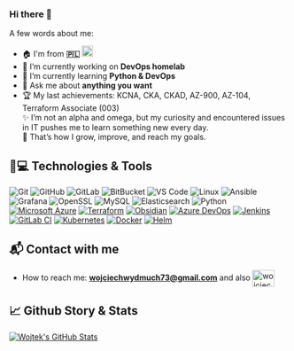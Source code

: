 ### Hi there 👋
A few words about me:
- :house: I'm from **:poland:** <img src="https://upload.wikimedia.org/wikipedia/en/1/12/Flag_of_Poland.svg" width="20">
- 🔭 I’m currently working on **DevOps homelab**
- 🌱 I’m currently learning **Python & DevOps**
- 💬 Ask me about **anything you want**
- 🏆 My last achievements: KCNA, CKA, CKAD, AZ-900, AZ-104, Terraform Associate (003) <br>
✨ I’m not an alpha and omega, but my curiosity and encountered issues in IT pushes me to learn something new every day. <br>
🚀 That’s how I grow, improve, and reach my goals.  

## 🚀💻 Technologies & Tools
  ![Git](https://img.shields.io/badge/-Git-black?style=flat-square&logo=git)
  ![GitHub](https://img.shields.io/badge/-GitHub-181717?style=flat-square&logo=github)
  ![GitLab](https://img.shields.io/badge/-GitLab-FCA121?style=flat-square&logo=gitlab)
  ![BitBucket](https://img.shields.io/badge/-BitBucket-darkblue?style=flat-square&logo=bitbucket)
  ![VS Code](https://img.shields.io/badge/-VS%20Code-007ACC?style=flat-square&logo=visual-studio-code)
  ![Linux](https://img.shields.io/badge/Linux-black?style=flat-square&logo=linux)
  ![Ansible](https://img.shields.io/badge/Ansible-black?style=flat-square&logo=ansible)
  ![Grafana](https://img.shields.io/badge/Grafana-black?style=flat-square&logo=grafana)
  ![OpenSSL](https://img.shields.io/badge/OpenSSL-black?style=flat-square&logo=openssl)
  ![MySQL](https://img.shields.io/badge/-MySQL-black?style=flat-square&logo=mysql)
  ![Elasticsearch](https://img.shields.io/badge/Elasticsearch-005571?style=flat-square&logo=elasticsearch)
  ![Python](https://img.shields.io/badge/-Python-black?style=flat-square&logo=Python)
  [![Microsoft Azure](https://custom-icon-badges.demolab.com/badge/Microsoft%20Azure-0089D6?logo=msazure&logoColor=white)](#)
  [![Terraform](https://img.shields.io/badge/Terraform-844FBA?logo=terraform&logoColor=fff)](#)
  [![Obsidian](https://img.shields.io/badge/Obsidian-%23483699.svg?&logo=obsidian&logoColor=white)](#)
  [![Azure DevOps](https://custom-icon-badges.demolab.com/badge/Azure%20DevOps-0078D7?logo=azure-devops-white&logoColor=fff)](#)
  [![Jenkins](https://img.shields.io/badge/Jenkins-D24939?logo=jenkins&logoColor=white)](#)
  [![GitLab CI](https://img.shields.io/badge/GitLab%20CI-FC6D26?logo=gitlab&logoColor=fff)](#)
  [![Kubernetes](https://img.shields.io/badge/Kubernetes-326CE5?logo=kubernetes&logoColor=fff)](#)
  [![Docker](https://img.shields.io/badge/Docker-2496ED?logo=docker&logoColor=fff)](#)
  [![Helm](https://img.shields.io/badge/Helm-0F1689?logo=helm&logoColor=fff)](#)
  
## :mailbox_with_mail: Contact with me
- How to reach me: **wojciechwydmuch73@gmail.com** and also
<a href="https://www.facebook.com/wojtek.wydmuch.5/" target="blank"><img align="center" src="https://upload.wikimedia.org/wikipedia/commons/f/fb/Facebook_icon_2013.svg" alt="wojciechwydmuch-fb" height="30" width="40" /></a>

## :chart_with_upwards_trend: Github Story & Stats
 
<a href="https://github.com/wojtekw0703/wojtekw0703">
  <img align="center" src="https://github-readme-stats.vercel.app/api?username=wojtekw0703&show_icons=true&line_height=27&count_private=true&title_color=ffffff&text_color=c9cacc&icon_color=2bbc8a&bg_color=1d1f21" alt="Wojtek's GitHub Stats" />
</a>







